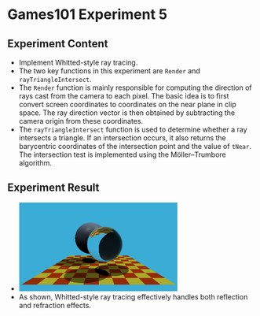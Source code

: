 # Games101 Experiment 5

## Experiment Content

- Implement Whitted-style ray tracing.
- The two key functions in this experiment are `Render` and `rayTriangleIntersect`.
- The `Render` function is mainly responsible for computing the direction of rays cast from the camera to each pixel. The basic idea is to first convert screen coordinates to coordinates on the near plane in clip space. The ray direction vector is then obtained by subtracting the camera origin from these coordinates.
- The `rayTriangleIntersect` function is used to determine whether a ray intersects a triangle. If an intersection occurs, it also returns the barycentric coordinates of the intersection point and the value of `tNear`. The intersection test is implemented using the Möller–Trumbore algorithm.

## Experiment Result

- <img src="https://github.com/corgiInequation/Games101_WhittedStyleRayTracing/blob/main/image.png" alt="ray-tracing-result" width="67%" />
- As shown, Whitted-style ray tracing effectively handles both reflection and refraction effects.
